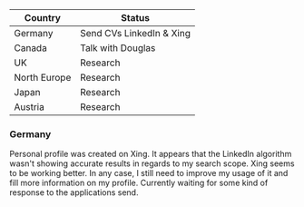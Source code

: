 | Country      | Status            |
| ------------ | ----------------- |
| Germany      | Send CVs LinkedIn & Xing |
| Canada       | Talk with Douglas |
| UK           | Research          |
| North Europe | Research          |
| Japan        | Research          |
| Austria      | Research          |

### Germany

Personal profile was created on Xing. It appears that the LinkedIn algorithm wasn't showing accurate results in regards to my search scope. Xing seems to be working better. In any case, I still need to improve my usage of it and fill more information on my profile. Currently waiting for some kind of response to the applications send.